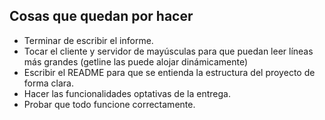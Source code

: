 ## Cosas que quedan por hacer
- Terminar de escribir el informe.
- Tocar el cliente y servidor de mayúsculas para que puedan leer líneas más grandes (getline las puede alojar dinámicamente)
- Escribir el README para que se entienda la estructura del proyecto de forma clara.
- Hacer las funcionalidades optativas de la entrega.
- Probar que todo funcione correctamente.
